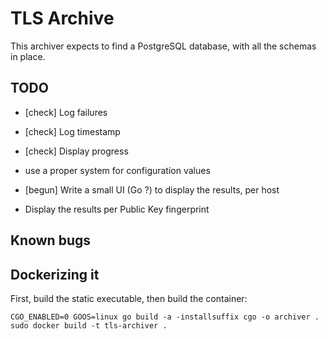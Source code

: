 # TLS Archive

This archiver expects to find a PostgreSQL database, with all the schemas in place.

## TODO

* [check] Log failures
* [check] Log timestamp
* [check] Display progress
* use a proper system for configuration values

* [begun] Write a small UI (Go ?) to display the results, per host
* Display the results per Public Key fingerprint

## Known bugs

## Dockerizing it

First, build the static executable, then build the container:

    CGO_ENABLED=0 GOOS=linux go build -a -installsuffix cgo -o archiver .
    sudo docker build -t tls-archiver .

